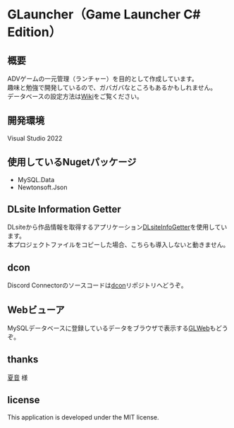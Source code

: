 # GLauncher（Game Launcher C# Edition）


## 概要
ADVゲームの一元管理（ランチャー）を目的として作成しています。<br>
趣味と勉強で開発しているので、ガバガバなところもあるかもしれません。<br>
データベースの設定方法は[Wiki](https://github.com/dekotan24/glc_cs/wiki)をご覧ください。


## 開発環境
Visual Studio 2022


## 使用しているNugetパッケージ
* MySQL.Data
* Newtonsoft.Json


## DLsite Information Getter
DLsiteから作品情報を取得するアプリケーション[DLsiteInfoGetter](https://github.com/dekotan24/DLsiteInfoGetter)を使用しています。<br>
本プロジェクトファイルをコピーした場合、こちらも導入しないと動きません。


## dcon
Discord Connectorのソースコードは[dcon](https://github.com/dekotan24/dcon)リポジトリへどうぞ。


## Webビューア
MySQLデータベースに登録しているデータをブラウザで表示する[GLWeb](https://github.com/dekotan24/GLWeb/)もどうぞ。


## thanks
[夏音](https://twitter.com/kaon_umr) 様


## license
This application is developed under the MIT license.
